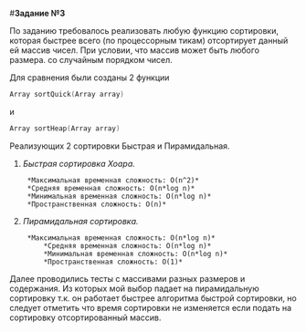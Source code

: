 #**Задание №3**

По заданию требовалось реализовать любую функцию сортировки, которая быстрее всего (по процессорным тикам)
отсортирует данный ей массив чисел. При условии, что массив может быть любого размера. со случайным порядком
чисел.

Для сравнения были созданы 2 функции

```cpp
Array sortQuick(Array array)
```
и 
```cpp
Array sortHeap(Array array)
```

Реализующих 2 сортировки Быстрая и Пирамидальная.

1. *Быстрая сортировка Хоара.*

		*Максимальная временная сложность: О(n^2)*
		*Средняя временная сложность: О(n*log n)*
		*Минимальная временная сложность: О(n*log n)*
		*Пространственная сложность: О(n)*

2. *Пирамидальная сортировка.*

		*Максимальная временная сложность: О(n*log n)*
    		*Средняя временная сложность: О(n*log n)*
     		*Минимальная временная сложность: О(n*log n)*
     		*Пространственная сложность: О(1)*

Далее проводились тесты с массивами разных размеров и содержания. Из которых мой выбор падает на пирамидальную
сортировку т.к. он работает быстрее алгоритма быстрой сортировки, но следует отметить что время сортировки не изменяется
если подать на сортировку отсортированный массив. 
